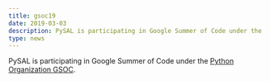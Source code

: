 ```yaml
---
title: gsoc19
date: 2019-03-03
description: PySAL is participating in Google Summer of Code under the Python Organization GSOC.
type: news
---
```


PySAL is participating in Google Summer of Code under the <a href="http://python-gsoc.org/">Python Organization GSOC</a>.
